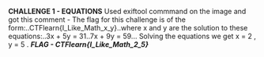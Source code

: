 **CHALLENGE 1 - EQUATIONS**
Used exiftool commmand on the image and got this comment - The flag for this challenge is of the form:..CTFlearn{I_Like_Math_x_y}..where x and y are the solution to these equations:..3x + 5y = 31..7x + 9y = 59...
Solving the equations we get x = 2 , y = 5 .
***FLAG - CTFlearn{I_Like_Math_2_5}***
